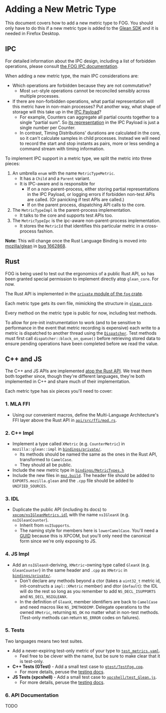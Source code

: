 # Adding a New Metric Type

This document covers how to add a new metric type to FOG.
You should only have to do this if a new metric type is added to the
[Glean SDK](https://mozilla.github.io/glean/book/user/metrics/index.html)
and it is needed in Firefox Desktop.

## IPC

For detailed information about the IPC design,
including a list of forbidden operations,
please consult
[the FOG IPC documentation](ipc.md).

When adding a new metric type, the main IPC considerations are:
* Which operations are forbidden because they are not commutative?
    * Most `set`-style operations cannot be reconciled sensibly across multiple processes.
* If there are non-forbidden operations,
what partial representation will this metric have in non-main processes?
Put another way, what shape of storage will this take up in the
[IPC Payload](https://hg.mozilla.org/mozilla-central/file/tip/toolkit/components/glean/api/src/ipc.rs)?
    * For example, Counters can aggregate all partial counts together to a single
    "partial sum". So
    [its representation](https://searchfox.org/mozilla-central/rev/803b368879fa332e8e2c1840bf1ec164f7ed2c32/toolkit/components/glean/api/src/ipc.rs#45)
    in the IPC Payload is just a single number per Counter.
    * In contrast, Timing Distributions' durations are calculated in the core,
    so it can't calculate samples in child processes.
    Instead we will need to record the start and stop instants as pairs,
    more or less sending a command stream with timing information.

To implement IPC support in a metric type,
we split the metric into three pieces:
1. An umbrella `enum` with the name `MetricTypeMetric`.
    * It has a `Child` and a `Parent` variant.
    * It is IPC-aware and is responsible for
        * If on a non-parent-process,
        either storing partial representations in the IPC Payload,
        or logging errors if forbidden non-test APIs are called.
        (Or panicking if test APIs are called.)
        * If on the parent process, dispatching API calls to the core.
2. The `MetricTypeImpl` is the parent-process implementation.
    * It talks to the core and supports test APIs too.
3. The `MetricTypeIpc` is the ipc-aware non-parent-process implementation.
    * It stores the `MetricId` that identifies this particular metric in a cross-process fashion.

**Note:** This will change once the Rust Language Binding is moved into
[mozilla/glean](https://github.com/mozilla/glean/)
in
[bug 1662868](https://bugzilla.mozilla.org/show_bug.cgi?id=1662868).

## Rust

FOG is being used to test out the ergonomics of a public Rust API,
so has been granted special permission to implement directly atop `glean_core`.
For now.

The Rust API is implemented in the
[`private` module of the `fog` crate](https://hg.mozilla.org/mozilla-central/file/tip/toolkit/components/glean/api/src/metrics).

Each metric type gets its own file, mimicking the structure in
[`glean_core`](https://github.com/mozilla/glean/tree/master/glean-core/src/metrics).

Every method on the metric type is public for now,
including test methods.

To allow for pre-init instrumentation to work
(and to be sensitive to performance in the event that metric recording is expensive)
each write to a metric is dispatched to another thread using the
[`Dispatcher`](https://hg.mozilla.org/mozilla-central/file/tip/toolkit/components/glean/api/src/dispatcher/mod.rs).
Test methods must first call
`dispatcher::block_on_queue()`
before retrieving stored data to ensure pending operations have been completed before we read the value.

## C++ and JS

The C++ and JS APIs are implemented [atop the Rust API](code_organization.md).
We treat them both together since, though they're different languages,
they're both implemented in C++ and share much of their implementation.

Each metric type has six pieces you'll need to cover:

### 1. MLA FFI

- Using our convenient macros, define the Multi-Language Architecture's FFI layer above the Rust API in [`api/src/ffi/mod.rs`](https://hg.mozilla.org/mozilla-central/file/tip/toolkit/components/glean/api/src/ffi/mod.rs).

### 2. C++ Impl

- Implement a type called `XMetric` (e.g. `CounterMetric`) in `mozilla::glean::impl` in [`bindings/private/`](https://hg.mozilla.org/mozilla-central/file/tip/toolkit/components/glean/bindings/private/).
    - Its methods should be named the same as the ones in the Rust API, transformed to `CamelCase`.
    - They should all be public.
- Include the new metric type in [`bindings/MetricTypes.h`](https://hg.mozilla.org/mozilla-central/file/tip/toolkit/components/glean/bindings/MetricTypes.h)
- Include the new files in [`moz.build`](https://hg.mozilla.org/mozilla-central/file/tip/toolkit/components/glean/bindings/MetricTypes.h). The header file should be added to `EXPORTS.mozilla.glean` and the `.cpp` file should be added to `UNIFIED_SOURCES`.

### 3. IDL

- Duplicate the public API (including its docs) to [`xpcom/nsIGleanMetrics.idl`](https://hg.mozilla.org/mozilla-central/file/tip/toolkit/components/glean/xpcom/nsIGleanMetrics.idl) with the name `nsIGleanX` (e.g. `nsIGleanCounter`).
    - Inherit from `nsISupports`.
    - The naming style for members here is `lowerCamelCase`. You'll need a [GUID](https://developer.mozilla.org/en-US/docs/Mozilla/Tech/XPCOM/Generating_GUIDs) because this is XPCOM, but you'll only need the canonical form since we're only exposing to JS.

### 4. JS Impl

- Add an `nsIGleanX`-deriving, `XMetric`-owning type called `GleanX` (e.g. `GleanCounter`) in the same header and `.cpp` as `XMetric` in [`bindings/private/`](https://hg.mozilla.org/mozilla-central/file/tip/toolkit/components/glean/bindings/private/).
    - Don't declare any methods beyond a ctor (takes a `uint32_t` metric id, init-constructs a `impl::XMetric` member) and dtor (`default`): the IDL will do the rest so long as you remember to add `NS_DECL_ISUPPORTS` and `NS_DECL_NSIGLEANX`.
    - In the definition of `GleanX`, member identifiers are back to `CamelCase` and need macros like `NS_IMETHODIMP`. Delegate operations to the owned `XMetric`, returning `NS_OK` no matter what in non-test methods. (Test-only methods can return `NS_ERROR` codes on failures).

### 5. Tests

Two languages means two test suites.

- Add a never-expiring test-only metric of your type to [`test_metrics.yaml`](https://hg.mozilla.org/mozilla-central/file/tip/toolkit/components/glean/test_metrics.yaml).
    - Feel free to be clever with the name, but be sure to make clear that it is test-only.
- **C++ Tests (GTest)** - Add a small test case to [`gtest/TestFog.cpp`](https://hg.mozilla.org/mozilla-central/file/tip/toolkit/components/glean/gtest/TestFog.cpp).
    - For more details, peruse the [testing docs](testing.md).
- **JS Tests (xpcshell)** - Add a small test case to [`xpcshell/test_Glean.js`](https://hg.mozilla.org/mozilla-central/file/tip/toolkit/components/glean/xpcshell/test_Glean.js).
    - For more details, peruse the [testing docs](testing.md).

### 6. API Documentation

TODO

